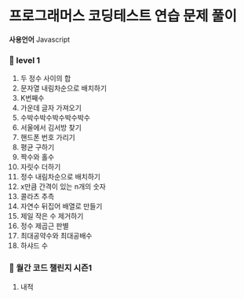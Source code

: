 # 프로그래머스 코딩테스트 연습 문제 풀이

**사용언어** Javascript

### 🧩 level 1
1. 두 정수 사이의 합
2. 문자열 내림차순으로 배치하기
3. K번째수
4. 가운데 글자 가져오기
5. 수박수박수박수박수박수
6. 서울에서 김서방 찾기
7. 핸드폰 번호 가리기
8. 평균 구하기
9. 짝수와 홀수
10. 자릿수 더하기
11. 정수 내림차순으로 배치하기
12. x만큼 간격이 있는 n개의 숫자
13. 콜라츠 추측
14. 자연수 뒤집어 배열로 만들기
15. 제일 작은 수 제거하기
16. 정수 제곱근 판별
17. 최대공약수와 최대공배수
18. 하샤드 수

### 🧩 월간 코드 챌린지 시즌1
1. 내적
